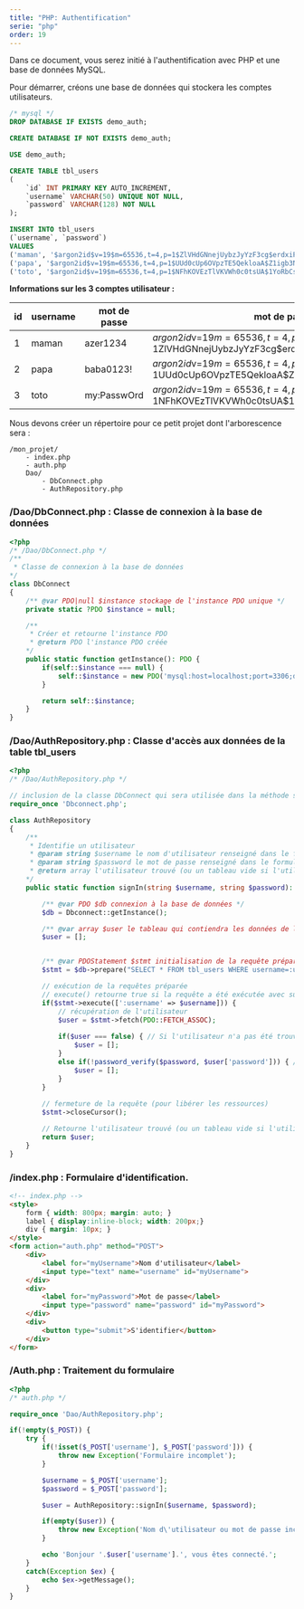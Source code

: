 ```yaml
---
title: "PHP: Authentification"
serie: "php"
order: 19
---
```


Dans ce document, vous serez initié à l'authentification avec PHP et une base de données MySQL.

Pour démarrer, créons une base de données qui stockera les comptes utilisateurs.

```sql
/* mysql */
DROP DATABASE IF EXISTS demo_auth;

CREATE DATABASE IF NOT EXISTS demo_auth;

USE demo_auth;

CREATE TABLE tbl_users 
(
    `id` INT PRIMARY KEY AUTO_INCREMENT,
    `username` VARCHAR(50) UNIQUE NOT NULL,
    `password` VARCHAR(128) NOT NULL
);

INSERT INTO tbl_users 
(`username`, `password`)
VALUES 
('maman', '$argon2id$v=19$m=65536,t=4,p=1$ZlVHdGNnejUybzJyYzF3cg$erdxiPjnXY3ZxfP8mxrj7ETtWv7D/ROcPr8lRC/k59k'), 
('papa', '$argon2id$v=19$m=65536,t=4,p=1$UUd0cUp6OVpzTE5QekloaA$Z1igb3NJr2lqr/FK+AJMLjEZMFewTxMA3al6+VU2d/Y'),
('toto', '$argon2id$v=19$m=65536,t=4,p=1$NFhKOVEzTlVKVWh0c0tsUA$1YoRbCsjfhhsQynoxBdGSaKm4jnOyOjoHbh80BKZOR0');
```

**Informations sur les 3 comptes utilisateur :**

| id | username | mot de passe | mot de passe chiffré avec ARGON_2ID |
| --- | --- | --- | --- |
| 1 | maman | azer1234 | $argon2id$v=19$m=65536,t=4,p=1$ZlVHdGNnejUybzJyYzF3cg$erdxiPjnXY3ZxfP8mxrj7ETtWv7D/ROcPr8lRC/k59k |
| 2 | papa | baba0123! | $argon2id$v=19$m=65536,t=4,p=1$UUd0cUp6OVpzTE5QekloaA$Z1igb3NJr2lqr/FK+AJMLjEZMFewTxMA3al6+VU2d/Y |
| 3 | toto | my:PasswOrd | $argon2id$v=19$m=65536,t=4,p=1$NFhKOVEzTlVKVWh0c0tsUA$1YoRbCsjfhhsQynoxBdGSaKm4jnOyOjoHbh80BKZOR0 |

Nous devons créer un répertoire pour ce petit projet dont l'arborescence sera : 

```
/mon_projet/
    - index.php
    - auth.php
    Dao/
        - DbConnect.php
        - AuthRepository.php
```

### /Dao/DbConnect.php : Classe de connexion à la base de données

```php
<?php 
/* /Dao/DbConnect.php */ 
/**
 * Classe de connexion à la base de données  
*/
class DbConnect 
{
    /** @var PDO|null $instance stockage de l'instance PDO unique */
    private static ?PDO $instance = null;

    /**
     * Créer et retourne l'instance PDO 
     * @return PDO l'instance PDO créée
    */
    public static function getInstance(): PDO {
        if(self::$instance === null) {
            self::$instance = new PDO('mysql:host=localhost;port=3306;dbname=demo_auth;charset=utf8', 'root', '');
        }

        return self::$instance;
    }
}
```

### /Dao/AuthRepository.php : Classe d'accès aux données de la table tbl_users

```php
<?php 
/* /Dao/AuthRepository.php */ 

// inclusion de la classe DbConnect qui sera utilisée dans la méthode signIn()
require_once 'Dbconnect.php';

class AuthRepository 
{
    /**
     * Identifie un utilisateur
     * @param string $username le nom d'utilisateur renseigné dans le formulaire
     * @param string $password le mot de passe renseigné dans le formulaire
     * @return array l'utilisateur trouvé (ou un tableau vide si l'utilisateur n'a pas été trouvé)
    */
    public static function signIn(string $username, string $password): array {

        /** @var PDO $db connexion à la base de données */
        $db = Dbconnect::getInstance();

        /** @var array $user le tableau qui contiendra les données de l'utilisateur  */
        $user = [];


        /** @var PDOStatement $stmt initialisation de la requête préparée */
        $stmt = $db->prepare("SELECT * FROM tbl_users WHERE username=:username");

        // exécution de la requêtes préparée
        // execute() retourne true si la requête a été exécutée avec succés, sinon false
        if($stmt->execute([':username' => $username])) {
            // récupération de l'utilisateur
            $user = $stmt->fetch(PDO::FETCH_ASSOC);
            
            if($user === false) { // Si l'utilisateur n'a pas été trouvé
                $user = [];
            }
            else if(!password_verify($password, $user['password'])) { // Si le mot de passe est incorrect
                $user = [];
            }
        }
    
        // fermeture de la requête (pour libérer les ressources)
        $stmt->closeCursor();

        // Retourne l'utilisateur trouvé (ou un tableau vide si l'utilisateur n'a pas été trouvé)
        return $user;
    }
}
```

### /index.php : Formulaire d'identification.

```html
<!-- index.php -->
<style>
    form { width: 800px; margin: auto; }
    label { display:inline-block; width: 200px;}
    div { margin: 10px; }
</style>
<form action="auth.php" method="POST">
    <div>
        <label for="myUsername">Nom d'utilisateur</label>
        <input type="text" name="username" id="myUsername">
    </div>
    <div>
        <label for="myPassword">Mot de passe</label>
        <input type="password" name="password" id="myPassword">
    </div>
    <div>
        <button type="submit">S'identifier</button>
    </div>
</form>
```

### /Auth.php : Traitement du formulaire

```php
<?php 
/* auth.php */

require_once 'Dao/AuthRepository.php';

if(!empty($_POST)) {
    try {
        if(!isset($_POST['username'], $_POST['password'])) {
            throw new Exception('Formulaire incomplet');
        }

        $username = $_POST['username'];
        $password = $_POST['password'];

        $user = AuthRepository::signIn($username, $password);

        if(empty($user)) {
            throw new Exception('Nom d\'utilisateur ou mot de passe incorrect !');
        }

        echo 'Bonjour '.$user['username'].', vous êtes connecté.';
    } 
    catch(Exception $ex) {
        echo $ex->getMessage();
    }
}

```